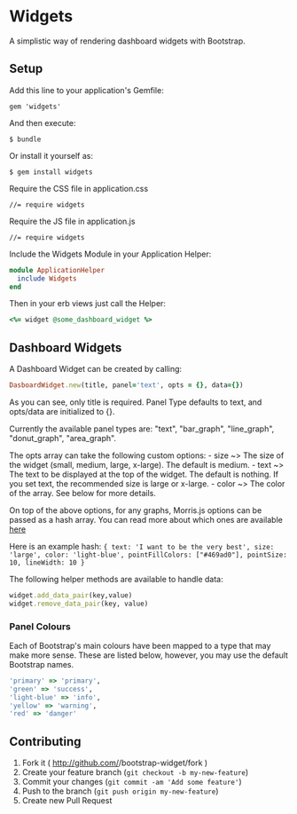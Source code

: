 # Widgets

A simplistic way of rendering dashboard widgets with Bootstrap.

## Setup

Add this line to your application's Gemfile:

    gem 'widgets'

And then execute:

    $ bundle

Or install it yourself as:

    $ gem install widgets

Require the CSS file in application.css

   ```
   //= require widgets
   ```

Require the JS file in application.js

  ```
  //= require widgets
  ```

Include the Widgets Module in your Application Helper:

  ```Ruby
  module ApplicationHelper
    include Widgets
  end
  ```

Then in your erb views just call the Helper:

  ```Ruby
  <%= widget @some_dashboard_widget %>
  ```

## Dashboard Widgets

A Dashboard Widget can be created by calling:

  ```Ruby
  DasboardWidget.new(title, panel='text', opts = {}, data={})
  ```

  As you can see, only title is required. Panel Type defaults to text, and opts/data are initialized to {}.

  Currently the available panel types are: "text", "bar_graph", "line_graph", "donut_graph", "area_graph".

  The opts array can take the following custom options:
    - size ~> The size of the widget (small, medium, large, x-large). The default is medium.
    - text ~> The text to be displayed at the top of the widget. The default is nothing. If you set text, the recommended size is large or x-large.
    - color ~> The color of the array. See below for more details.

  On top of the above options, for any graphs, Morris.js options can be passed as a hash array. You can read more about which ones are available [here](http://www.oesmith.co.uk/morris.js/)

  Here is an example hash: ```{ text: 'I want to be the very best', size: 'large', color: 'light-blue', pointFillColors: ["#469ad0"], pointSize: 10, lineWidth: 10 }```

The following helper methods are available to handle data:

  ```Ruby
  widget.add_data_pair(key,value)
  widget.remove_data_pair(key, value)
  ```

### Panel Colours

Each of Bootstrap's main colours have been mapped to a type that may make more sense. These are listed below, however, you may use the default Bootstrap names.

   ```Ruby
   'primary' => 'primary',
   'green' => 'success',
   'light-blue' => 'info',
   'yellow' => 'warning',
   'red' => 'danger'
   ```

## Contributing

1. Fork it ( http://github.com/<my-github-username>/bootstrap-widget/fork )
2. Create your feature branch (`git checkout -b my-new-feature`)
3. Commit your changes (`git commit -am 'Add some feature'`)
4. Push to the branch (`git push origin my-new-feature`)
5. Create new Pull Request
